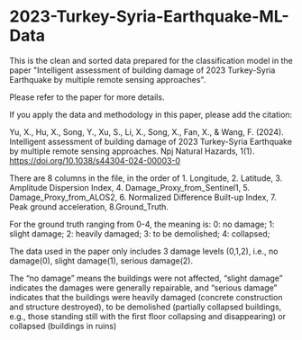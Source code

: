 # 2023-Turkey-Syria-Earthquake-ML-Data
This is the clean and sorted data prepared for the classification model in the paper "Intelligent assessment of building damage of 2023 Turkey-Syria Earthquake by multiple remote sensing approaches".

Please refer to the paper for more details.

If you apply the data and methodology in this paper, please add the citation:

Yu, X., Hu, X., Song, Y., Xu, S., Li, X., Song, X., Fan, X., & Wang, F. (2024). Intelligent assessment of building damage of 2023 Turkey-Syria Earthquake by multiple remote sensing approaches. Npj Natural Hazards, 1(1). https://doi.org/10.1038/s44304-024-00003-0


There are 8 columns in the file, in the order of 1. Longitude, 2. Latitude, 3. Amplitude Dispersion Index, 4. Damage_Proxy_from_Sentinel1, 5. Damage_Proxy_from_ALOS2, 6. Normalized Difference Built-up Index, 7. Peak ground acceleration, 8.Ground_Truth.

For the ground truth ranging from 0-4, the meaning is:
0:  no damage;
1: slight damage;
2: heavily damaged;
3: to be demolished;
4: collapsed;

The data used in the paper only includes 3 damage levels (0,1,2), i.e., no damage(0), slight damage(1), serious damage(2).

The “no damage” means the buildings were not affected, “slight damage” indicates the damages were generally repairable, and “serious damage” indicates that the buildings were heavily damaged (concrete construction and structure destroyed), to be demolished (partially collapsed buildings, e.g., those standing still with the first floor collapsing and disappearing) or collapsed (buildings in ruins)
